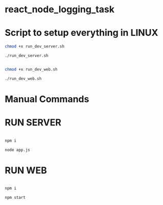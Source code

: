 # react_node_logging_task


# Script to setup everything in LINUX
```bash
chmod +x run_dev_server.sh

./run_dev_server.sh


chmod +x run_dev_web.sh

./run_dev_web.sh

```

# Manual Commands
# RUN SERVER

```bash

npm i

node app.js

```


# RUN WEB

```bash

npm i

npm start


```